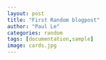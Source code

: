 ```yaml
---
layout: post
title: "First Random blogpost"
author: "Paul Le"
categories: random
tags: [documentation,sample]
image: cards.jpg
---
```


